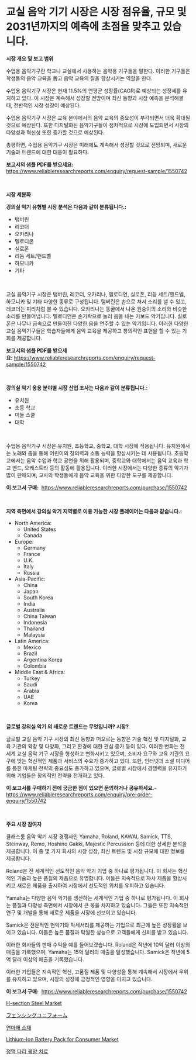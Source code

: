 <p><h1>교실 음악 기기 시장은 시장 점유율, 규모 및 2031년까지의 예측에 초점을 맞추고 있습니다.</h1></p><p><strong>시장 개요 및 보고 범위</strong></p>
<p><p>수업용 음악기구란 학교나 교실에서 사용하는 음악용 기구들을 말한다. 이러한 기구들은 학생들의 음악 교육을 돕고 음악 교육의 질을 향상시키는 역할을 한다.</p><p>수업용 음악기구 시장은 현재 11.5%의 연평균 성장률(CAGR)로 예상되는 성장세를 유지하고 있다. 이 시장은 계속해서 성장할 전망이며 최신 동향과 시장 예측을 분석해볼 때, 전반적인 시장 성장이 예상된다. </p><p>수업용 음악기구 시장은 교육 분야에서의 음악 교육의 중요성이 부각되면서 더욱 확대될 것으로 예상된다. 또한 디지털화된 음악기구들이 점차적으로 시장에 도입되면서 시장의 다양성과 혁신성 또한 증가할 것으로 예상된다.</p><p>총평하면, 수업용 음악기구 시장은 미래에도 계속해서 성장할 것으로 전망되며, 새로운 기술과 트렌드에 대한 대응이 필요하다.</p></p>
<p><strong>보고서의 샘플 PDF를 받으세요:</strong> <a href="https://www.reliableresearchreports.com/enquiry/request-sample/1550742">https://www.reliableresearchreports.com/enquiry/request-sample/1550742</a></p>
<p>&nbsp;</p>
<p><strong>시장 세분화</strong></p>
<p><strong>강의실 악기 유형별 시장 분석은 다음과 같이 분류됩니다.:</strong></p>
<p><ul><li>탬버린</li><li>리코더</li><li>오카리나</li><li>멜로디온</li><li>실로폰</li><li>리듬 세트/핸드벨</li><li>하모니카</li><li>기타</li></ul></p>
<p>&nbsp;</p>
<p><p>교실 음악기구 시장은 탬버린, 레코더, 오카리나, 멜로디언, 실로폰, 리듬 세트/핸드벨, 하모니카 및 기타 다양한 종류로 구성됩니다. 탬버린은 손으로 쳐서 소리를 낼 수 있고, 레코더는 피리처럼 불 수 있습니다. 오카리나는 동굴에서 나온 원숭이의 소리와 비슷한 소리를 만들어냅니다. 멜로디언은 손가락으로 눌러 음을 내는 키보드 악기입니다. 실로폰은 나무나 금속으로 만들어진 다양한 음을 연주할 수 있는 악기입니다. 이러한 다양한 교실 음악기구들은 학습자들에게 음악 교육을 제공하고 창의적인 표현을 할 수 있는 기회를 제공합니다.</p></p>
<p><strong>보고서의 샘플 PDF를 받으세요:</strong>&nbsp;<a href="https://www.reliableresearchreports.com/enquiry/request-sample/1550742">https://www.reliableresearchreports.com/enquiry/request-sample/1550742</a></p>
<p>&nbsp;</p>
<p><strong> 강의실 악기 응용 분야별 시장 산업 조사는 다음과 같이 분류됩니다.:</strong></p>
<p><ul><li>유치원</li><li>초등 학교</li><li>미들 스쿨</li><li>대학</li></ul></p>
<p>&nbsp;</p>
<p><p>수업용 음악기구 시장은 유치원, 초등학교, 중학교, 대학 시장에 적용됩니다. 유치원에서는 노래와 춤을 통해 어린이의 창의력과 소통 능력을 향상시키는 데 사용됩니다. 초등학교에서는 음악 수업과 학교 공연을 위해 활용되며, 중학교와 대학에서는 음악 교육과 학교 밴드, 오케스트라 등의 활동에 활용됩니다. 이러한 시장에서는 다양한 종류의 악기가 많이 판매되며, 교사와 학생들에게 음악 교육을 위한 다양한 도구를 제공합니다.</p></p>
<p><strong>이 보고서 구매:</strong>&nbsp; <a href="https://www.reliableresearchreports.com/purchase/1550742">https://www.reliableresearchreports.com/purchase/1550742</a></p>
<p>&nbsp;</p>
<p><strong>지역 측면에서 강의실 악기 지역별로 이용 가능한 시장 플레이어는 다음과 같습니다.:</strong></p>
<p><ul>
    <li>
        North America:
        <ul>
            <li>United States</li>
            <li>Canada</li>
        </ul>
    </li>
    <li>
        Europe:
        <ul>
            <li>Germany</li>
            <li>France</li>
            <li>U.K.</li>
            <li>Italy</li>
            <li>Russia</li>
        </ul>
    </li>
    <li>
        Asia-Pacific:
        <ul>
            <li>China</li>
            <li>Japan</li>
            <li>South Korea</li>
            <li>India</li>
            <li>Australia</li>
            <li>China Taiwan</li>
            <li>Indonesia</li>
            <li>Thailand</li>
            <li>Malaysia</li>
        </ul>
    </li>
    <li>
        Latin America:
        <ul>
            <li>Mexico</li>
            <li>Brazil</li>
            <li>Argentina Korea</li>
            <li>Colombia</li>
        </ul>
    </li>
    <li>
        Middle East & Africa:
        <ul>
            <li>Turkey</li>
            <li>Saudi</li>
            <li>Arabia</li>
            <li>UAE</li>
            <li>Korea</li>
        </ul>
    </li>
    </ul></p>
<p>&nbsp;</p>
<p><strong>글로벌 강의실 악기 의 새로운 트렌드는 무엇입니까? 시장?</strong></p>
<p><p>글로벌 교실 음악 기구 시장의 최신 동향과 떠오르는 동향은 기술 혁신 및 디지털화, 교육 기관의 확장 및 다양화, 그리고 환경에 대한 관심 증가 등이 있다. 이러한 변화는 전 세계 교실 음악 기구 시장을 형성하고 변화시키고 있으며, 소비자 요구와 교육 기관의 요구에 맞는 혁신적인 제품과 서비스의 수요가 증가하고 있다. 또한, 인터넷과 소셜 미디어를 통한 마케팅 전략의 중요성도 증가하고 있으며, 글로벌 시장에서 경쟁력을 유지하기 위해 기업들은 창의적인 전략을 전개하고 있다.</p></p>
<p><strong>이 보고서를 구매하기 전에 궁금한 점이 있으면 문의하거나 공유하세요.</strong>- <a href="https://www.reliableresearchreports.com/enquiry/pre-order-enquiry/1550742">https://www.reliableresearchreports.com/enquiry/pre-order-enquiry/1550742</a></p>
<p>&nbsp;</p>
<p><strong>주요 시장 참여자</strong></p>
<p><p>클래스룸 음악 악기 시장 경쟁사인 Yamaha, Roland, KAWAI, Samick, TTS, Steinway, Remo, Hoshino Gakki, Majestic Percussion 등에 대한 상세한 분석을 제공합니다. 이 중 몇 가지 회사의 시장 성장, 최신 트렌드 및 시장 규모에 대한 정보를 제공합니다.</p><p>Roland은 전 세계적인 선도적인 음악 악기 기업 중 하나로 평가됩니다. 이 회사는 혁신적인 기술과 높은 품질의 제품으로 유명합니다. 이들은 지속적으로 자사 제품을 향상시키고 새로운 제품을 출시하여 시장에서 선도적인 위치를 유지하고 있습니다.</p><p>Yamaha는 다양한 음악 악기를 생산하는 세계적인 기업 중 하나로 평가됩니다. 이 회사는 품질과 다양성 측면에서 시장에서 큰 몫을 차지하고 있습니다. 그들은 또한 지속적인 연구 및 개발을 통해 새로운 제품을 시장에 선보이고 있습니다.</p><p>Samick은 전문적인 현악기와 악세서리를 제공하는 기업으로 최근에 높은 성장률을 보이고 있습니다. 이들은 높은 품질과 탁월한 성능으로 고객들에게 신뢰를 받고 있습니다.</p><p>이러한 회사들의 판매 수익을 예를 들어보겠습니다. Roland은 작년에 10억 달러 이상의 매출을 기록했으며, Yamaha는 15억 달러의 매출을 달성했습니다. Samick은 작년에 5억 달러 이상의 매출을 기록했습니다.</p><p>이러한 기업들은 지속적인 혁신, 고품질 제품 및 다양성을 통해 계속해서 시장에서 우위를 유지하고 있으며, 시장의 성장에 긍정적인 영향을 미치고 있습니다.</p></p>
<p><strong>이 보고서 구매:</strong>&nbsp;&nbsp;<a href="https://www.reliableresearchreports.com/purchase/1550742">https://www.reliableresearchreports.com/purchase/1550742</a></p>
<p><p><a href="https://issuu.com/reportprime-2/docs/h-section-steel-market-size-2030.pptx">H-section Steel Market</a></p><p><a href="https://github.com/xnljig2898992/Market-Research-Report-List-1/blob/main/65377547370.md">フェンシングユニフォーム</a></p><p><a href="https://github.com/jntpkh496620/Market-Research-Report-List-1/blob/main/47779796279.md">연마재 소재</a></p><p><a href="https://github.com/sonuprakash1/Market-Research-Report-List-2/blob/main/lithium-ion-battery-pack-for-consumer-market.md">Lithium-Ion Battery Pack for Consumer Market</a></p><p><a href="https://github.com/JonHarrtis67676y/Market-Research-Report-List-1/blob/main/19599906278.md">정맥 다리 궤양 치료</a></p></p>
